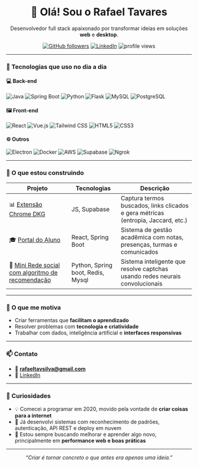 <h1 align="center">👋 Olá! Sou o Rafael Tavares</h1>

<p align="center">
  Desenvolvedor full stack apaixonado por transformar ideias em soluções <strong>web</strong> e <strong>desktop</strong>.
</p>

<p align="center">
  <a href="https://github.com/rafaeltavares"><img src="https://img.shields.io/github/followers/rafaeltavares?label=GitHub&style=social" alt="GitHub followers"></a>
  <a href="https://www.linkedin.com/in/seu-linkedin"><img src="https://img.shields.io/badge/LinkedIn-blue?style=flat&logo=linkedin" alt="LinkedIn"></a>
  <img src="https://komarev.com/ghpvc/?username=rafaeltavares&style=flat&color=blue" alt="profile views" />
</p>

---

### 🚀 Tecnologias que uso no dia a dia

#### 💻 Back-end
![Java](https://img.shields.io/badge/Java-007396?style=flat&logo=java&logoColor=white)
![Spring Boot](https://img.shields.io/badge/Spring%20Boot-6DB33F?style=flat&logo=spring-boot&logoColor=white)
![Python](https://img.shields.io/badge/Python-3776AB?style=flat&logo=python&logoColor=white)
![Flask](https://img.shields.io/badge/Flask-000000?style=flat&logo=flask)
![MySQL](https://img.shields.io/badge/MySQL-4479A1?style=flat&logo=mysql&logoColor=white)
![PostgreSQL](https://img.shields.io/badge/PostgreSQL-336791?style=flat&logo=postgresql&logoColor=white)

#### 🖼️ Front-end
![React](https://img.shields.io/badge/React-20232a?style=flat&logo=react&logoColor=61dafb)
![Vue.js](https://img.shields.io/badge/Vue.js-42b883?style=flat&logo=vue.js&logoColor=white)
![Tailwind CSS](https://img.shields.io/badge/Tailwind-38B2AC?style=flat&logo=tailwind-css&logoColor=white)
![HTML5](https://img.shields.io/badge/HTML5-E34F26?style=flat&logo=html5&logoColor=white)
![CSS3](https://img.shields.io/badge/CSS3-1572B6?style=flat&logo=css3&logoColor=white)

#### ⚙️ Outros
![Electron](https://img.shields.io/badge/Electron-2C2E3B?style=flat&logo=electron&logoColor=white)
![Docker](https://img.shields.io/badge/Docker-2496ED?style=flat&logo=docker&logoColor=white)
![AWS](https://img.shields.io/badge/AWS-FF9900?style=flat&logo=amazon-aws&logoColor=white)
![Supabase](https://img.shields.io/badge/Supabase-3ECF8E?style=flat&logo=supabase&logoColor=white)
![Ngrok](https://img.shields.io/badge/Ngrok-1D1D1D?style=flat&logo=ngrok&logoColor=white)

---

### 🧠 O que estou construindo

| Projeto | Tecnologias | Descrição |
|--------|--------------|------------|
| 📊 [Extensão Chrome DKG](https://github.com/rafaeltavares/extensao-dkg) | JS, Supabase | Captura termos buscados, links clicados e gera métricas (entropia, Jaccard, etc.) |
| 🎓 [Portal do Aluno](https://github.com/rafaeltavares/portal-do-aluno) | React, Spring Boot | Sistema de gestão acadêmica com notas, presenças, turmas e comunicados |
| 🤖 [Mini Rede social com algoritmo de recomendação](https://github.com/rafaeltavares/mini-rede) | Python, Spring boot, Redis, Mysql | Sistema inteligente que resolve captchas usando redes neurais convolucionais |

---

### 🎯 O que me motiva

- Criar ferramentas que **facilitam o aprendizado**
- Resolver problemas com **tecnologia e criatividade**
- Trabalhar com dados, inteligência artificial e **interfaces responsivas**

---

### 📫 Contato

- 📧 **rafaeltavsilva@gmail.com**  
- 💼 [LinkedIn](https://www.linkedin.com/in/rafael-tavares-216b59250/)  


---

### 🧩 Curiosidades

- 💡 Comecei a programar em 2020, movido pela vontade de **criar coisas para a internet**
- 🧠 Já desenvolvi sistemas com reconhecimento de padrões, autenticação, API REST e deploy em nuvem
- 🎯 Estou sempre buscando melhorar e aprender algo novo, principalmente em **performance web e boas práticas**

---

<p align="center">
  <em>“Criar é tornar concreto o que antes era apenas uma ideia.”</em>  
</p>
